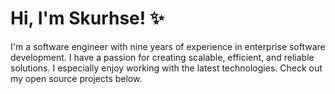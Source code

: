 # Hi, I'm Skurhse! ✨

I'm a software engineer with nine years of experience in enterprise software development. I have a passion for creating scalable, efficient, and reliable solutions. I especially enjoy working with the latest technologies. Check out my open source projects below.
